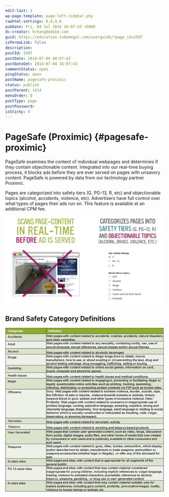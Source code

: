 ```yaml
---
edit-last: 3
wp-page-template: page-left-sidebar.php
rawhtml-settings: 0,0,0,0
pubDate: Fri, 04 Jul 2014 16:07:43 +0000
dc-creator: hchang@adobe.com
guid: https://education.tubemogul.com/userguide/?page_id=1507
isPermaLink: false
description: 
postId: 1507
postDate: 2014-07-04 08:07:43
postDateGmt: 2014-07-04 16:07:43
commentStatus: open
pingStatus: open
postName: pagesafe-proximic
status: publish
postParent: 1414
menuOrder: 0
postType: page
postPassword: 
isSticky: 0
---
```


# PageSafe (Proximic) {#pagesafe-proximic}

PageSafe examines the content of individual webpages and determines if they contain objectionable content. Integrated into our real-time buying process, it blocks ads before they are ever served on pages with unsavory content. PageSafe is powered by data from our technology partner Proximic.

Pages are categorized into safety tiers (G, PG-13, R, etc) and objectionable topics (alcohol, accidents, violence, etc). Advertisers have full control over what types of pages their ads run on. This feature is available at an additional CPM fee.

![pagesafe](assets/pagesafe.png)

## Brand Safety Category Definitions

[ ![proximic definitions](assets/proximic-definitions.png)](assets/proximic-definitions.png) 
